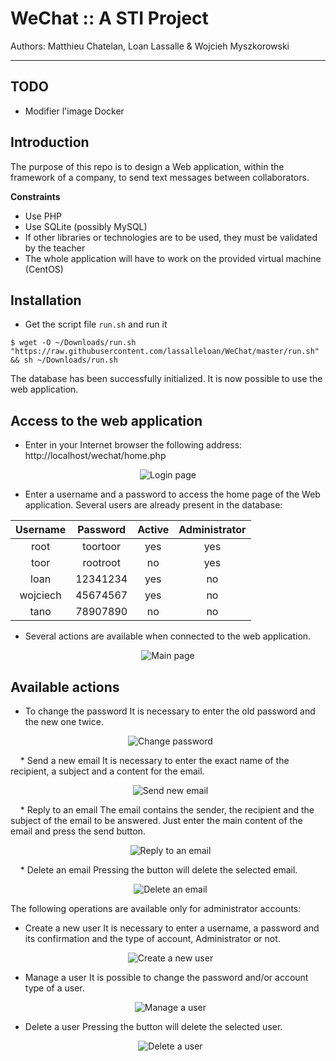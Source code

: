 # WeChat :: A STI Project
Authors: Matthieu Chatelan, Loan Lassalle & Wojcieh Myszkorowski
***

## TODO
 * Modifier l'image Docker

## Introduction

The purpose of this repo is to design a Web application, within the framework of a company, to send text messages between collaborators.

**Constraints**

- Use PHP
- Use SQLite (possibly MySQL)
- If other libraries or technologies are to be used, they must be validated by the teacher
- The whole application will have to work on the provided virtual machine (CentOS)

## Installation

* Get the script file `run.sh` and run it

`$ wget -O ~/Downloads/run.sh "https://raw.githubusercontent.com/lassalleloan/WeChat/master/run.sh" && sh ~/Downloads/run.sh`

The database has been successfully initialized. It is now possible to use the web application.

## Access to the web application

* Enter in your Internet browser the following address: http://localhost/wechat/home.php
<p align="center">
  <img src="./readme_images/login.png" alt="Login page">
</p>

* Enter a username and a password to access the home page of the Web application.
Several users are already present in the database:

 |      Username     |   Password   | Active|  Administrator |
 |:-----------------:|:------------:|:-----:|:--------------:|
 |        root       |   toortoor   |  yes  |       yes      |
 |        toor       |   rootroot   |  no   |       yes      |
 |        loan       |   12341234   |  yes  |       no       |
 |      wojciech     |   45674567   |  yes  |       no       |
 |        tano       |   78907890   |  no   |       no       |

* Several actions are available when connected to the web application.
<p align="center">
  <img src="./readme_images/home.png" alt="Main page">
</p>

## Available actions

* To change the password
It is necessary to enter the old password and the new one twice.
<p align="center">
  <img src="./readme_images/change_password.png" alt="Change password">
</p>
   
* Send a new email
It is necessary to enter the exact name of the recipient, a subject and a content for the email.
<p align="center">
  <img src="./readme_images/writeEmail.png" alt="Send new email">
</p>
   
* Reply to an email
The email contains the sender, the recipient and the subject of the email to be answered.
Just enter the main content of the email and press the send button.
<p align="center">
  <img src="./readme_images/reply.png" alt="Reply to an email">
</p>
   
* Delete an email
Pressing the button will delete the selected email.
<p align="center">
  <img src="./readme_images/deleteEmail.png" alt="Delete an email">
</p>

The following operations are available only for administrator accounts:

* Create a new user
It is necessary to enter a username, a password and its confirmation and the type of account, Administrator or not.
<p align="center">
  <img src="./readme_images/newUser.png" alt="Create a new user">
</p>

* Manage a user
It is possible to change the password and/or account type of a user.
<p align="center">
  <img src="./readme_images/manage_user.png" alt="Manage a user">
</p>

* Delete a user
Pressing the button will delete the selected user.
<p align="center">
  <img src="./readme_images/delete_user.png" alt="Delete a user">
</p>